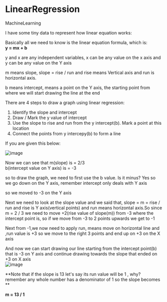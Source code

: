 # LinearRegression
MachineLearning


I have some tiny data to represent how linear equation works:

Basically all we need to know is the linear equation formula, which is: <br>
**y = mx + b** 

y and x are any independent variables, x can be any value on the x axis and y can be any value on the Y axis <br>

m means slope, slope = rise / run and rise means Vertical axis and run is horizontal axis. <br>

b means intercept, means a point on the Y axis, the starting point from where we will start drawing the line at the end <br>

There are 4 steps to draw a graph using linear regression: <br>
1) Identify the slope and intercept <br>
2) Draw / Mark the y value of intercept
3) Use the slope to rise and run from the y intercept(b). Mark a point at this location
4) Connect the points from y intercepy(b) to form a line

If you are given this below: <br>

![image](https://github.com/iso1983/LinearRegression/assets/40856827/ccabbfbd-648b-4d70-bda4-7e4fc747e27d)


Now we can see that m(slope) is =  2/3 <br>
b(intercept value on Y axis) is = -3  <br>

so to draw the graph, we need to first use the b value. Is it minus? Yes so we go down on the Y axis, remember intercept only deals with Y axis <br>

so we moved to -3 on the Y axis <br>

Next we need to look at the slope value and we said that, slope = m = rise / run and rise is Y axis(vertical points) and run means horizontal axis.So since m = 2 / 3 we need to move +2(rise value of slope(m)) from -3 where the intercept point is, so if we move from -3 to 2 points upwards we get to -1  <br>

Next from -1,we now need to apply run, means move on horizontal line and ,run value is +3 so we move to the right 3 points and end up on +3 on the X axis <br>

And now we can start drawing our line starting from the intercept point(b) that is -3 on Y axis and continue drawing towards the slope that ended on +3 on X axis <br>
![image](https://github.com/iso1983/LinearRegression/assets/40856827/42ce3520-7928-4fd8-9466-4e6640336671)







**Note that if the slope is 13 let's say its run value will be 1 , why? remember any whole number has a denominator of 1 so the slope becomes **

**m = 13 / 1**
